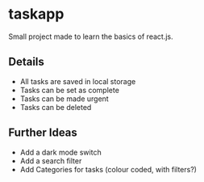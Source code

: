 # taskapp

Small project made to learn the basics of react.js. 

## Details

- All tasks are saved in local storage
- Tasks can be set as complete
- Tasks can be made urgent
- Tasks can be deleted

## Further Ideas

- Add a dark mode switch
- Add a search filter
- Add Categories for tasks (colour coded, with filters?)
